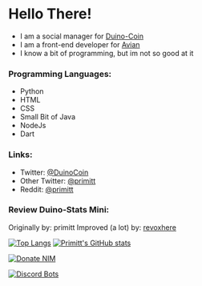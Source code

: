 # Hello There!


- I am a social manager for [Duino-Coin](https://duinocoin.com)
- I am a front-end developer for [Avian](https://avn.network)
- I know a bit of programming, but im not so good at it

### Programming Languages:
- Python
- HTML
- CSS
- Small Bit of Java
- NodeJs
- Dart

### Links:
- Twitter: <a href="https://twitter.com/DuinoCoin" target="_blank">@DuinoCoin</a>
- Other Twitter: <a href="https://twitter.com/primitt" target="_blank">@primitt</a>
- Reddit: <a href="https://reddit.com/u/primitt" target="_blank">@primitt</a>


### Review Duino-Stats Mini:
Originally by: primitt
Improved (a lot) by: [revoxhere](https://github.com/revoxhere)


[![Top Langs](https://github-readme-stats.vercel.app/api/top-langs/?username=anuraghazra)](https://github.com/anuraghazra/github-readme-stats) [![Primitt's GitHub stats](https://github-readme-stats.vercel.app/api?username=primitt)](https://github.com/anuraghazra/github-readme-stats)









[![Donate NIM](https://www.nimiq.com/accept-donations/img/donationBtnImg/light-blue-small.svg)](https://wallet.nimiq.com/nimiq:NQ88Q9ME470X8KY8HXQGJ96N6FHR8G0BEDMH)


[![Discord Bots](https://top.gg/api/widget/876506340112076801.svg)](https://top.gg/bot/876506340112076801)
